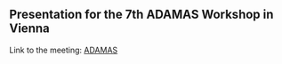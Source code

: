 ## Presentation for the 7th ADAMAS Workshop in Vienna
Link to the meeting: [ADAMAS](http://www-adamas.gsi.de/workshops/index.php?mgid=2)
